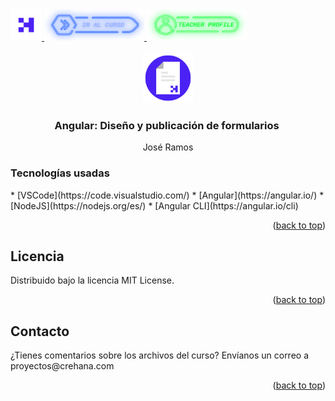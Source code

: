 <div id="top"> <a href="https://www.crehana.com"><img src="images/logo.png" alt="Logo" width="50" height="50">    </a>    <a href="https://www.crehana.com/clases/v2/12972/detalle/">        <img src="images/curso.png" alt="Logo" width="160" height="50">    </a>    <a href="https://www.linkedin.com/in/jos%C3%A9-xavier-ramos-gonz%C3%A1lez-5308017a/">        <img src="images/teacher.png" alt="Logo" width="160" height="50">    </a>    </div>    <!-- PROJECT LOGO -->    <br />    <div align="center">    <a href="https://github.com/crehana-studentxp/react_fundamentos-dulcinea_pena">        <img src="images/project.png" alt="Logo" width="80" height="80">    </a>    <h3 align="center">Angular: Diseño y publicación de formularios </h3>    <p align="center">José Ramos    </div>    <h3> Tecnologías usadas </h3> * [VSCode](https://code.visualstudio.com/) * [Angular](https://angular.io/) * [NodeJS](https://nodejs.org/es/) * [Angular CLI](https://angular.io/cli)   <p align="right">(<a href="#top">back to top</a>)</p>    <!-- LICENSE -->    <h2> Licencia </h2>   Distribuido bajo la licencia MIT License.     <p align="right">(<a href="#top">back to top</a>)</p>    <!-- CONTACT -->    <h2> Contacto </h2>   ¿Tienes comentarios sobre los archivos del curso? Envíanos un correo a proyectos@crehana.com    <p align="right">(<a href="#top">back to top</a>)</p>
